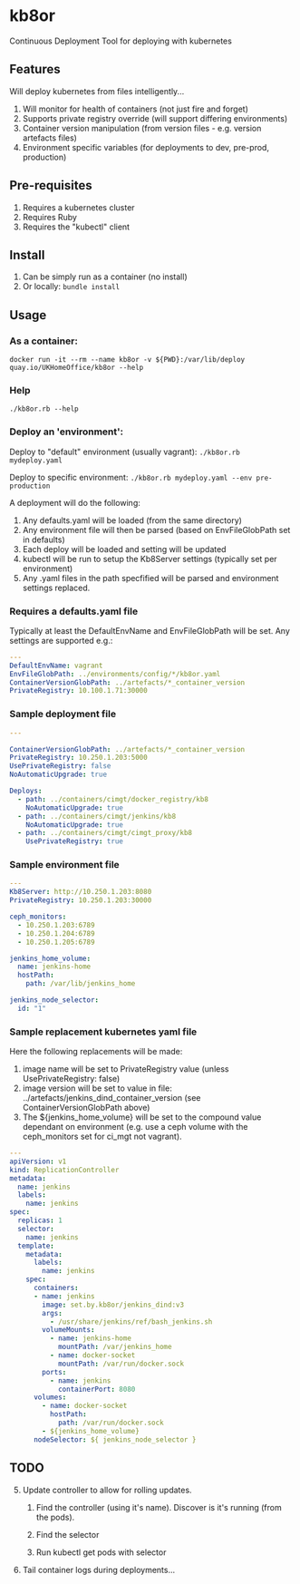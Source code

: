 # kb8or
Continuous Deployment Tool for deploying with kubernetes

## Features
Will deploy kubernetes from files intelligently...

1. Will monitor for health of containers (not just fire and forget)
2. Supports private registry override (will support differing environments)
3. Container version manipulation (from version files - e.g. version artefacts files)
4. Environment specific variables (for deployments to dev, pre-prod, production)

## Pre-requisites
1. Requires a kubernetes cluster
2. Requires Ruby
3. Requires the "kubectl" client

## Install

1. Can be simply run as a container (no install)
2. Or locally:
   `bundle install`

## Usage

### As a container:
`docker run -it --rm --name kb8or -v ${PWD}:/var/lib/deploy quay.io/UKHomeOffice/kb8or --help`
### Help
`./kb8or.rb --help`

### Deploy an 'environment':

Deploy to "default" environment (usually vagrant):
`./kb8or.rb mydeploy.yaml`

Deploy to specific environment:
`./kb8or.rb mydeploy.yaml --env pre-production`

A deployment will do the following:

1. Any defaults.yaml will be loaded (from the same directory)
2. Any environment file will then be parsed (based on EnvFileGlobPath set in defaults)
3. Each deploy will be loaded and setting will be updated
4. kubectl will be run to setup the Kb8Server settings (typically set per environment)
4. Any .yaml files in the path specfified will be parsed and environment settings replaced. 

### Requires a defaults.yaml file

Typically at least the DefaultEnvName and EnvFileGlobPath will be set. Any settings are supported e.g.:

```yaml
---
DefaultEnvName: vagrant
EnvFileGlobPath: ../environments/config/*/kb8or.yaml
ContainerVersionGlobPath: ../artefacts/*_container_version
PrivateRegistry: 10.100.1.71:30000
```

### Sample deployment file

```yaml
---

ContainerVersionGlobPath: ../artefacts/*_container_version
PrivateRegistry: 10.250.1.203:5000
UsePrivateRegistry: false
NoAutomaticUpgrade: true

Deploys:
  - path: ../containers/cimgt/docker_registry/kb8
    NoAutomaticUpgrade: true
  - path: ../containers/cimgt/jenkins/kb8
    NoAutomaticUpgrade: true
  - path: ../containers/cimgt/cimgt_proxy/kb8
    UsePrivateRegistry: true
```
### Sample environment file

```yaml
---
Kb8Server: http://10.250.1.203:8080
PrivateRegistry: 10.250.1.203:30000

ceph_monitors:
  - 10.250.1.203:6789
  - 10.250.1.204:6789
  - 10.250.1.205:6789

jenkins_home_volume:
  name: jenkins-home
  hostPath:
    path: /var/lib/jenkins_home

jenkins_node_selector:
  id: "1"

```

### Sample replacement kubernetes yaml file

Here the following replacements will be made:

1. image name will be set to PrivateRegistry value (unless UsePrivateRegistry: false)
2. image version will be set to value in file: ../artefacts/jenkins_dind_container_version (see ContainerVersionGlobPath above)
3. The ${jenkins_home_volume} will be set to the compound value dependant on environment (e.g. use a ceph volume with the ceph_monitors set for ci_mgt not vagrant).

```yaml
---
apiVersion: v1
kind: ReplicationController
metadata:
  name: jenkins
  labels:
    name: jenkins
spec:
  replicas: 1
  selector:
    name: jenkins
  template:
    metadata:
      labels:
        name: jenkins
    spec:
      containers:
      - name: jenkins
        image: set.by.kb8or/jenkins_dind:v3
        args:
          - /usr/share/jenkins/ref/bash_jenkins.sh
        volumeMounts:
          - name: jenkins-home
            mountPath: /var/jenkins_home
          - name: docker-socket
            mountPath: /var/run/docker.sock
        ports:
          - name: jenkins
            containerPort: 8080
      volumes:
        - name: docker-socket
          hostPath:
            path: /var/run/docker.sock
        - ${jenkins_home_volume}
      nodeSelector: ${ jenkins_node_selector }
```

## TODO
5. Update controller to allow for rolling updates.

   1. Find the controller (using it's name).
      Discover is it's running (from the pods).
      
   2. Find the selector
  
   3. Run kubectl get pods with selector
  
7. Tail container logs during deployments...
